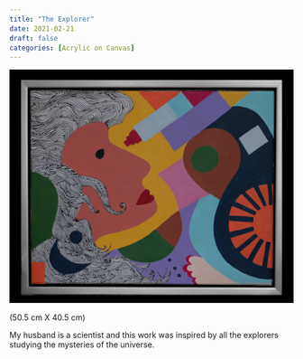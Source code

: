 ```yaml
---
title: "The Explorer"
date: 2021-02-21
draft: false
categories: [Acrylic on Canvas]
---
```


![](The-explorer-1.jpg)

(50.5 cm X 40.5 cm)

My husband is a scientist and this work was inspired by all the explorers studying the mysteries of the universe.